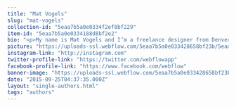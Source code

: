 ```yaml
---
title: "Mat Vogels"
slug: "mat-vogels"
collection-id: "5eaa7b5a0e0334f2ef8bf229"
item-id: "5eaa7b5a0e0334188d8bf2e2"
bio: "<p>My name is Mat Vogels and I’m a freelance designer from Denver, Colorado. After graduating college with a degree in Finance, I started working at Webflow as a designer and my career was changed forever!</p>"
picture: "https://uploads-ssl.webflow.com/5eaa7b5a0e033428658bf23b/5eaa7b5a0e0334829e8bf2e3_128-14.jpg"
instagram-link: "http://instagram.com"
twitter-profile-link: "https://twitter.com/webflowapp"
facebook-profile-link: "https://www.facebook.com/webflow"
banner-image: "https://uploads-ssl.webflow.com/5eaa7b5a0e033428658bf23b/5eaa7b5a0e03348f7f8bf319_looking-to-lake.jpg"
date: "2015-09-25T04:37:35.000Z"
layout: "single-authors.html"
tags: "authors"
---
```



